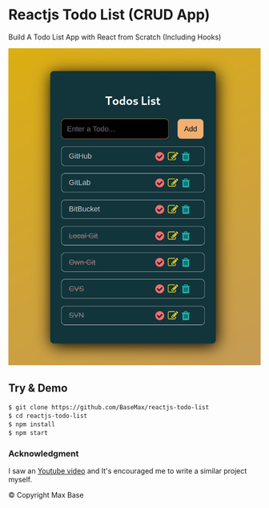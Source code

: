 # Reactjs Todo List (CRUD App)

Build A Todo List App with React from Scratch (Including Hooks)

![Reactjs Todo List](demo.png)

## Try & Demo

```bash
$ git clone https://github.com/BaseMax/reactjs-todo-list
$ cd reactjs-todo-list
$ npm install
$ npm start
```

### Acknowledgment

I saw an [Youtube video](https://www.youtube.com/watch?v=dD0MdMRVHoo) and It's encouraged me to write a similar project myself.

© Copyright Max Base
